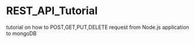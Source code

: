 # REST_API_Tutorial
tutorial on how to POST,GET,PUT,DELETE request from Node.js application to mongoDB

